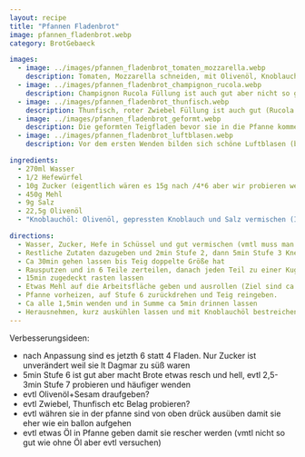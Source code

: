 ```yaml
---
layout: recipe
title: "Pfannen Fladenbrot"
image: pfannen_fladenbrot.webp
category: BrotGebaeck

images:
  - image: ../images/pfannen_fladenbrot_tomaten_mozzarella.webp
    description: Tomaten, Mozzarella schneiden, mit Olivenöl, Knoblauch, Salz, Pfeffer, Gute Laune vermischen und auf Fladen verteilen schmeckt super
  - image: ../images/pfannen_fladenbrot_champignon_rucola.webp
    description: Champignon Rucola Füllung ist auch gut aber nicht so gut wie Mozzarella Tomaten
  - image: ../images/pfannen_fladenbrot_thunfisch.webp
    description: Thunfisch, roter Zwiebel Füllung ist auch gut (Rucola passt aber nicht so gut)
  - image: ../images/pfannen_fladenbrot_geformt.webp
    description: Die geformten Teigfladen bevor sie in die Pfanne kommen
  - image: ../images/pfannen_fladenbrot_luftblasen.webp
    description: Vor dem ersten Wenden bilden sich schöne Luftblasen (besser bei Stufe 7 aber sonst ist sie zu heiß), nach dem Wenden leider nicht mehr (auch kein Luftpolster innen)

ingredients:
  - 270ml Wasser
  - 1/2 Hefewürfel
  - 10g Zucker (eigentlich wären es 15g nach /4*6 aber wir probieren weniger Zucker im Teig)
  - 450g Mehl
  - 9g Salz
  - 22,5g Olivenöl
  - "Knoblauchöl: Olivenöl, gepressten Knoblauch und Salz vermischen (Idee: etwas Petersilie)"

directions:
  - Wasser, Zucker, Hefe in Schüssel und gut vermischen (vmtl muss man das nicht extra machen)
  - Restliche Zutaten dazugeben und 2min Stufe 2, dann 5min Stufe 3 Kneten
  - Ca 30min gehen lassen bis Teig doppelte Größe hat
  - Rausputzen und in 6 Teile zerteilen, danach jeden Teil zu einer Kugel formen (in Mitte falten und rollen)
  - 15min zugedeckt rasten lassen
  - Etwas Mehl auf die Arbeitsfläche geben und ausrollen (Ziel sind ca 18cm pro Flade)
  - Pfanne vorheizen, auf Stufe 6 zurückdrehen und Teig reingeben.
  - Ca alle 1,5min wenden und in Summe ca 5min drinnen lassen
  - Herausnehmen, kurz auskühlen lassen und mit Knoblauchöl bestreichen oder füllen
---
```


Verbesserungsideen:

- nach Anpassung sind es jetzth 6 statt 4 Fladen. Nur Zucker ist unverändert weil sie lt Dagmar zu süß waren
- 5min Stufe 6 ist gut aber macht Brote etwas resch und hell, evtl 2,5-3min Stufe 7 probieren und häufiger wenden
- evtl Olivenöl+Sesam draufgeben?
- evtl Zwiebel, Thunfisch etc Belag probieren?
- evtl währen sie in der pfanne sind von oben drück ausüben damit sie eher wie ein ballon aufgehen
- evtl etwas Öl in Pfanne geben damit sie rescher werden (vmtl nicht so gut wie ohne Öl aber evtl versuchen)
